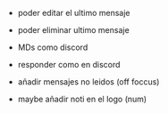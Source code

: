- poder editar el ultimo mensaje
- poder eliminar ultimo mensaje


- MDs como discord
- responder como en discord
- añadir mensajes no leidos (off foccus)
- maybe añadir noti en el logo (num)